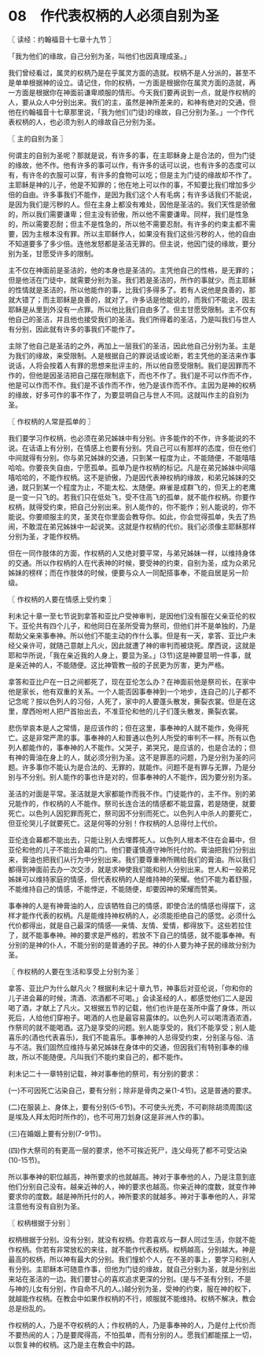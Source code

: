 # 08　作代表权柄的人必须自别为圣



〖 读经：约翰福音十七章十九节 〗

「我为他们的缘故，自己分别为圣，叫他们也因真理成圣。」

我们曾经看过，属灵的权柄乃是在乎属灵方面的造就。权柄不是人分派的，甚至不是单单根据神的设立。请记住，你的权柄，一方面是根据你在属灵方面的造就，再一方面是根据你在神面前谦卑顺服的情形。今天我们要再说到一点，就是作权柄的人，要从众人中分别出来。我们的主，虽然是神所差来的，和神有绝对的交通，但他在约翰福音十七章那里说，「我为他们(门徒)的缘故，自己分别为圣。」一个作代表权柄的人，也必须为别人的缘故自己分别为圣。



〖 主的自别为圣 〗

何谓主的自别为圣呢？那就是说，有许多的事，在主耶稣身上是合法的，但为门徒的缘故，他不作。他有许多的事可以作，有许多的话可以说，也有许多的态度可以有，有许冬的衣服可以穿，有许多的食物可以吃；但是主为门徒的缘故却不作了。主耶稣是神的儿子，他是不知罪的；他在地上可以作的事，不知要比我们增加多少倍的自由。许多事我们不能作，是因为我们这个人有毛病；有许多话我们不能说，是因为我们是污秽的人。但在主身上都没有难处，因他是圣洁的。我们天性是骄傲的，所以我们需要谦卑；但主没有骄傲，所以他不需要谦卑。同样，我们是性急的，所以需要忍耐；但主不是性急的，所以他不需要忍耐。有许多的约束主都不需要，因为主根本没有罪。所以主耶稣作人，如果没有我们这些污秽的人，他的自由不知道要多了多少倍。连他发怒都是圣洁无罪的。但主说，他因门徒的缘故，要分别为圣，甘愿受许多的限制。

主不仅在神面前是圣洁的，他的本身也是圣洁的。主凭他自己的性格，是无罪的；但是他活在门徒中，就需要分别为圣。我们若是圣洁的，所作的事就少。而主耶稣的性情就是圣洁的，所以他能作的事，比我们多得多了。若有人说他是良善的，那就大错了；而主耶稣是良善的，就对了。许多话是他能说的，而我们不能说，因主耶稣是从里到外没有一点罪。所以他比我们自由多了。但主甘愿受限制。主不仅有他自己的圣洁，并且他也接受我们的圣洁。我们所得着的圣洁，乃是叫我们与世人有分别，因此就有许多的事我们不能作了。

主除了他自己是圣洁的之外，再加上一层我们的圣洁，因此他自己分别为圣。主是为我们的缘故，来受限制。人是根据自己的罪说话或论断，若主凭他的圣洁来作事说话，人将会按着人有罪的思想来批评主的，所以他自愿受限制。我们是因罪而不作的，但他是因圣洁把自己摆在限制底下，而也不作了。我们是不可以作而不作，他是可以作而不作。我们是不该作而不作，他乃是该作而不作。主因为是神的权柄的缘故，好多可作的事不作了，为要显明自己与世人不同。这就叫作主的自别为圣。



〖 作权柄的人常是孤单的 〗

我们要学习作权柄，也必须在弟兄姊妹中有分别。许多能作的不作，许多能说的不说。在话语上有分别，在情感上也要有分别。凭自己可以有那样的态度，但在他们中间就得有分别。你与弟兄姊妹的交通，只到某一程度为止，不能随便，不能嘻嘻哈哈。你要丧失自由，宁愿孤单。孤单乃是作权柄的标记。凡是在弟兄姊妹中间嘻嘻哈哈的，不能作权柄。这不是骄傲，乃是因代表神权柄的缘故，和弟兄姊妹的交通，就只到某一个程度为止，不能太松、太随便。麻雀是成群飞的，但天上的老鹰是一变一只飞的。若我们只在低处飞，受不住高飞的孤单，就不能作权柄。你要作权柄，就得受约束，把自己分别出来。别人能作的，你不能作；别人能说的，你不能说。你要顺服主的灵，圣灵在你里面会教导你。如此，你会觉得孤单，失去了热闹，不敢混在弟兄姊妹中一起说笑。这就是作权柄的代价。我们必须像主耶稣那样分别为圣，才能作权柄。

但在一同作肢体的方面，作权柄的人又绝对要平常，与弟兄姊妹一样，以维持身体的交通。所以作权柄的人在代表神的时候，要受神的约束，自别为圣，成为众弟兄姊妹的榜样；而在作肢体的时候，便要与众人一同配搭事奉，不能自居是另一阶级。



〖 作权柄的人要在情感上受约束 〗

利未记十章一至七节说到拿答和亚比户受神审判，是因他们没有服在父亲亚伦的权下。亚伦共有四个儿子，和他同日在圣所受膏为祭司，但他们并不是单独的，乃是帮助父亲来事奉神。所以他们不能主动的作什么事。但是有一天，拿答、亚比户未经父亲许可，就随己意献上凡火，因此就遭了神的审判而被烧死。摩西说，这就是耶和华所说，「我在亲近我的人身上，要显为圣。」(3节)这是神要显明一件事，就是亲近神的人，不能随便。这比神管教一般的子民更为厉害，更为严格。

拿答和亚比户在一日之间都死了，现在亚伦怎么办？在神面前他是祭司长，在家中他是家长，他有双重的关系。一个人能否因事奉神到一个地步，连自己的儿子都不记念呢？按以色列人的习俗，人死了，家中的人要蓬头散发，撕裂衣裳。但是在这里，摩西吩咐人把尸首抬出去，不准亚伦和他的儿子们蓬头散发，撕裂衣裳。

悲伤举哀本是人之常情，是应该作的；但在这里，事奉神的人就不能作，免得死亡。这是非常严肃的事。事奉神的人和普通以色列人所受的审判不一样。所有以色列人都能作的，事奉神的人不能作。父哭子，弟哭兄，是应该的，也是合法的；但有神的膏油在身上的人，就必须分别为圣。这不是罪恶的问题，乃是分别为圣的问题。许多事你不能认为是合法的、无罪的，就能作。问题不是有罪与无罪，乃是分别与不分别。别人能作的事也许是对的，但事奉神的人不能作，因为要分别为圣。

圣洁的对面是平常。圣洁就是大家都能作而我不作。门徒能作的，主不作。别的弟兄能作的，作权柄的人不能作。祭司长连合法的情感都不能显露，若是随便，就要死亡。以色列人因犯罪而死亡，祭司因不分别而死亡。以色列人中杀人的要死亡，但亚伦哭儿子就要死亡。这是何等的分别！作权柄的人总得付上代价。

亚伦连会幕都不能出去，只能让别人去埋葬死人。以色列人根本不住在会幕中，但亚伦和他的儿子不能出会幕的门。他们要谨慎遵守神所托付的。膏油把我们分别出来，膏油也把我们从行为中分别出来。我们要尊重神所赐给我们的膏油。所以我们都得到神面前去办一次交涉，就是求神使我们能和别人分别出来。世人和一般弟兄姊妹可以维持家庭的情感，但代表权柄的人是维持神的荣耀。他们不能为着舒服，不能维持自己的情感，不能悖逆，不能随便，却要因神的荣耀而赞美。

事奉神的人是有神膏油的人，应该牺牲自己的情感，即使合法的情感也得摆下，这样才能作代表的权柄。凡是能维持神权柄的人，必须能拒绝自己的感觉。必须什么代价都得出，就是自己最深的情感──亲情、友情、爱情，都得放下。这些若拉住了，就不能事奉神。神的要求是严格的，若放不下自己的情感，就不能事奉神。有分别的是神的仆人，不能分别的是普通的子民。神的仆人要为神子民的缘故分别为圣。



〖 作权柄的人要在生活和享受上分别为圣 〗

拿答、亚比户为什么献凡火？根据利未记十章九节，神事后对亚伦说，「你和你的儿子进会幕的时候，清酒、浓酒都不可喝。」会读圣经的人，都感觉他们二人是因喝了酒，才献上了凡火。又根据五节的记载，他们也许是在圣所中露了身体，所以死后，人给他们穿袍子。喝酒的人也是最容易露体的。以色列人可以喝清酒浓酒，作祭司的就不能喝酒。这乃是享受的问题。别人能享受的，我们不能享受；别人能喜乐的(酒也代表喜乐)，我们不能喜乐。事奉神的人总得受约束，分别圣与俗、洁与不洁。我们固然应维持与弟兄姊妹在身体中的交通，但因我们有特别事奉的缘故，所以不能随便。凡叫我们不能约束自己的，都不能作。

利未记二十一章特别记载，神对事奉他的祭司，有分别的要求：

(一)不可因死亡沾染自己，要有分别；除非是骨肉之亲(1-4节)。这是普通的要求。

(二)在服装上、身体上，要有分别(5-6节)。不可使头光秃，不可剃除胡须周围(这是埃及人拜太阳时所作的)，也不可用刀划身(这是非洲人作的事)。

(三)在婚姻上要有分别(7-9节)。

(四)作大祭司的有更高一层的要求，他不可挨近死尸，连父母死了都不可受沾染(10-15节)。

所以事奉神的职位越高，神所要求的也就越高。神对于事奉他的人，乃是注意到底他们分别自己没有。越亲近神的人，神的要求也越高。你亲近神的度数，就变作神要求你的度数。越是神所托付的人，神所要求的就越多。神对于事奉他的人，非常注意他有没有自别为圣。



〖 权柄根据于分别 〗

权柄根据于分别。没有分别，就没有权柄。你若喜欢与一群人同过生活，你就不能作权柄。你若有非常放松的来往，就不能作代表权柄。权柄越高，分别越大。神是最高的权柄，所以神有最大的分别。我们憧蚧个人，在不圣的事上，要学习和别人有分别。主耶稣本可随意作事，但他为门徒的缘故，就自己分别为圣，就是分别出来站在圣洁的一边。我们要甘心的喜欢追求更深的分别。(是与不圣有分别，不是与神的儿女有分别，作自命不凡的人。)越分别为圣，受神的约束，服在神的权下，就越能作权柄。在教会中如果作权柄的不行，顺服就不能维持。权柄不解决，教会总是纷乱的。

作权柄的人，乃是不夺权柄的人；作权柄的人，乃是事奉神的人，乃是付上代价而不要热闹的人；乃是要爬得高，不怕孤单，而有分别的人。愿我们都能摆上一切，以恢复神的权柄。这乃是主在教会中的路。

